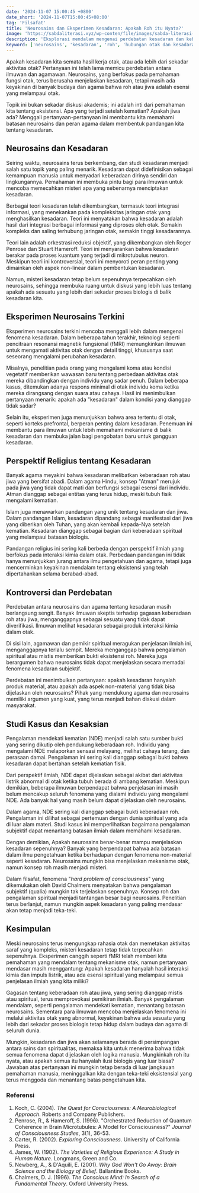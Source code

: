```yaml
---
date: '2024-11-07 15:00:45 +0800'
date_short: '2024-11-07T15:00:45+08:00'
tag: 'Filsafat'
title: 'Neurosains dan Eksperimen Kesadaran: Apakah Roh itu Nyata?'
image: 'https://sabdaliterasi.xyz/wp-conten/file/images/sabda-literasi-neurosains-dan-eksperimen-kesadaran-apakah-roh-itu-nyata.jpg'
description: 'Eksplorasi mendalam mengenai perdebatan kesadaran dan keberadaan roh, melibatkan neurosains dan perspektif religius. Apakah kesadaran hanyalah aktivitas otak?'
keyword: ['neurosains', 'kesadaran', 'roh', 'hubungan otak dan kesadaran', 'ilmu pengetahuan dan agama', 'teori kesadaran']
---
```

<p>Apakah kesadaran kita semata hasil kerja otak, atau ada lebih dari sekadar aktivitas otak? Pertanyaan ini telah lama memicu perdebatan antara ilmuwan dan agamawan. Neurosains, yang berfokus pada pemahaman fungsi otak, terus berusaha menjelaskan kesadaran, tetapi masih ada keyakinan di banyak budaya dan agama bahwa roh atau jiwa adalah esensi yang melampaui otak.</p><p>Topik ini bukan sekadar diskusi akademis; ini adalah inti dari pemahaman kita tentang eksistensi. Apa yang terjadi setelah kematian? Apakah jiwa ada? Menggali pertanyaan-pertanyaan ini membantu kita memahami batasan neurosains dan peran agama dalam membentuk pandangan kita tentang kesadaran.</p><h2>Neurosains dan Kesadaran</h2><p>Seiring waktu, neurosains terus berkembang, dan studi kesadaran menjadi salah satu topik yang paling menarik. Kesadaran dapat didefinisikan sebagai kemampuan manusia untuk menyadari keberadaan dirinya sendiri dan lingkungannya. Pemahaman ini membuka pintu bagi para ilmuwan untuk mencoba memecahkan misteri apa yang sebenarnya menciptakan kesadaran.</p><p>Berbagai teori kesadaran telah dikembangkan, termasuk teori integrasi informasi, yang menekankan pada kompleksitas jaringan otak yang menghasilkan kesadaran. Teori ini menyatakan bahwa kesadaran adalah hasil dari integrasi berbagai informasi yang diproses oleh otak. Semakin kompleks dan saling terhubung jaringan otak, semakin tinggi kesadarannya.</p><p>Teori lain adalah orkestrasi reduksi objektif, yang dikembangkan oleh Roger Penrose dan Stuart Hameroff. Teori ini menyarankan bahwa kesadaran berakar pada proses kuantum yang terjadi di mikrotubulus neuron. Meskipun teori ini kontroversial, teori ini menyoroti peran penting yang dimainkan oleh aspek non-linear dalam pembentukan kesadaran.</p><p>Namun, misteri kesadaran tetap belum sepenuhnya terpecahkan oleh neurosains, sehingga membuka ruang untuk diskusi yang lebih luas tentang apakah ada sesuatu yang lebih dari sekadar proses biologis di balik kesadaran kita.</p><h2>Eksperimen Neurosains Terkini</h2><p>Eksperimen neurosains terkini mencoba menggali lebih dalam mengenai fenomena kesadaran. Dalam beberapa tahun terakhir, teknologi seperti pencitraan resonansi magnetik fungsional (fMRI) memungkinkan ilmuwan untuk mengamati aktivitas otak dengan detail tinggi, khususnya saat seseorang mengalami perubahan kesadaran.</p><p>Misalnya, penelitian pada orang yang mengalami koma atau kondisi vegetatif memberikan wawasan baru tentang perbedaan aktivitas otak mereka dibandingkan dengan individu yang sadar penuh. Dalam beberapa kasus, ditemukan adanya respons minimal di otak individu koma ketika mereka dirangsang dengan suara atau cahaya. Hasil ini menimbulkan pertanyaan menarik: apakah ada "kesadaran" dalam kondisi yang dianggap tidak sadar?</p><p>Selain itu, eksperimen juga menunjukkan bahwa area tertentu di otak, seperti korteks prefrontal, berperan penting dalam kesadaran. Penemuan ini membantu para ilmuwan untuk lebih memahami mekanisme di balik kesadaran dan membuka jalan bagi pengobatan baru untuk gangguan kesadaran.</p><h2>Perspektif Religius tentang Kesadaran</h2><p>Banyak agama meyakini bahwa kesadaran melibatkan keberadaan roh atau jiwa yang bersifat abadi. Dalam agama Hindu, konsep "Atman" merujuk pada jiwa yang tidak dapat mati dan berfungsi sebagai esensi dari individu. Atman dianggap sebagai entitas yang terus hidup, meski tubuh fisik mengalami kematian.</p><p>Islam juga menawarkan pandangan yang unik tentang kesadaran dan jiwa. Dalam pandangan Islam, kesadaran dipandang sebagai manifestasi dari jiwa yang diberikan oleh Tuhan, yang akan kembali kepada-Nya setelah kematian. Kesadaran dianggap sebagai bagian dari keberadaan spiritual yang melampaui batasan biologis.</p><p>Pandangan religius ini sering kali berbeda dengan perspektif ilmiah yang berfokus pada interaksi kimia dalam otak. Perbedaan pandangan ini tidak hanya menunjukkan jurang antara ilmu pengetahuan dan agama, tetapi juga mencerminkan keyakinan mendalam tentang eksistensi yang telah dipertahankan selama berabad-abad.</p><h2>Kontroversi dan Perdebatan</h2><p>Perdebatan antara neurosains dan agama tentang kesadaran masih berlangsung sengit. Banyak ilmuwan skeptis terhadap gagasan keberadaan roh atau jiwa, menganggapnya sebagai sesuatu yang tidak dapat diverifikasi. Ilmuwan melihat kesadaran sebagai produk interaksi kimia dalam otak.</p><p>Di sisi lain, agamawan dan pemikir spiritual meragukan penjelasan ilmiah ini, menganggapnya terlalu sempit. Mereka menganggap bahwa pengalaman spiritual atau mistis memberikan bukti eksistensi roh. Mereka juga berargumen bahwa neurosains tidak dapat menjelaskan secara memadai fenomena kesadaran subjektif.</p><p>Perdebatan ini menimbulkan pertanyaan: apakah kesadaran hanyalah produk material, atau apakah ada aspek non-material yang tidak bisa dijelaskan oleh neurosains? Pihak yang mendukung agama dan neurosains memiliki argumen yang kuat, yang terus menjadi bahan diskusi dalam masyarakat.</p><h2>Studi Kasus dan Kesaksian</h2><p>Pengalaman mendekati kematian (NDE) menjadi salah satu sumber bukti yang sering dikutip oleh pendukung keberadaan roh. Individu yang mengalami NDE melaporkan sensasi melayang, melihat cahaya terang, dan perasaan damai. Pengalaman ini sering kali dianggap sebagai bukti bahwa kesadaran dapat bertahan setelah kematian fisik.</p><p>Dari perspektif ilmiah, NDE dapat dijelaskan sebagai akibat dari aktivitas listrik abnormal di otak ketika tubuh berada di ambang kematian. Meskipun demikian, beberapa ilmuwan berpendapat bahwa penjelasan ini masih belum mencakup seluruh fenomena yang dialami individu yang mengalami NDE. Ada banyak hal yang masih belum dapat dijelaskan oleh neurosains.</p><p>Dalam agama, NDE sering kali dianggap sebagai bukti keberadaan roh. Pengalaman ini dilihat sebagai pertemuan dengan dunia spiritual yang ada di luar alam materi. Studi kasus ini memperlihatkan bagaimana pengalaman subjektif dapat menantang batasan ilmiah dalam memahami kesadaran.</p><p>Dengan demikian, Apakah neurosains benar-benar mampu menjelaskan kesadaran sepenuhnya? Banyak yang berpendapat bahwa ada batasan dalam ilmu pengetahuan ketika berhadapan dengan fenomena non-material seperti kesadaran. Neurosains mungkin bisa menjelaskan mekanisme otak, namun konsep roh masih menjadi misteri.</p><p>Dalam filsafat, fenomena "<em>hard problem of consciousness</em>" yang dikemukakan oleh David Chalmers menyatakan bahwa pengalaman subjektif (qualia) mungkin tak terjelaskan sepenuhnya. Konsep roh dan pengalaman spiritual menjadi tantangan besar bagi neurosains. Penelitian terus berlanjut, namun mungkin aspek kesadaran yang paling mendasar akan tetap menjadi teka-teki.</p><h2>Kesimpulan</h2><p>Meski neurosains terus mengungkap rahasia otak dan memetakan aktivitas saraf yang kompleks, misteri kesadaran tetap tidak terpecahkan sepenuhnya. Eksperimen canggih seperti fMRI telah memberi kita pemahaman yang mendalam tentang mekanisme otak, namun pertanyaan mendasar masih menggantung: Apakah kesadaran hanyalah hasil interaksi kimia dan impuls listrik, atau ada esensi spiritual yang melampaui semua penjelasan ilmiah yang kita miliki?</p><p>Gagasan tentang keberadaan roh atau jiwa, yang sering dianggap mistis atau spiritual, terus memprovokasi pemikiran ilmiah. Banyak pengalaman mendalam, seperti pengalaman mendekati kematian, menantang batasan neurosains. Sementara para ilmuwan mencoba menjelaskan fenomena ini melalui aktivitas otak yang abnormal, keyakinan bahwa ada sesuatu yang lebih dari sekadar proses biologis tetap hidup dalam budaya dan agama di seluruh dunia.</p><p>Mungkin, kesadaran dan jiwa akan selamanya berada di persimpangan antara sains dan spiritualitas, memaksa kita untuk menerima bahwa tidak semua fenomena dapat dijelaskan oleh logika manusia. Mungkinkah roh itu nyata, atau apakah semua itu hanyalah ilusi biologis yang luar biasa? Jawaban atas pertanyaan ini mungkin tetap berada di luar jangkauan pemahaman manusia, meninggalkan kita dengan teka-teki eksistensial yang terus menggoda dan menantang batas pengetahuan kita.</p><h3><strong>Referensi</strong></h3><ol><li>Koch, C. (2004). <em>The Quest for Consciousness: A Neurobiological Approach</em>. Roberts and Company Publishers.</li><li>Penrose, R., &amp; Hameroff, S. (1996). "Orchestrated Reduction of Quantum Coherence in Brain Microtubules: A Model for Consciousness?" <em>Journal of Consciousness Studies</em>, 3(1), 36-53.</li><li>Carter, R. (2002). <em>Exploring Consciousness</em>. University of California Press.</li><li>James, W. (1902). <em>The Varieties of Religious Experience: A Study in Human Nature</em>. Longmans, Green and Co.</li><li>Newberg, A., &amp; D'Aquili, E. (2001). <em>Why God Won't Go Away: Brain Science and the Biology of Belief</em>. Ballantine Books.</li><li>Chalmers, D. J. (1996). <em>The Conscious Mind: In Search of a Fundamental Theory</em>. Oxford University Press.</li></ol>
